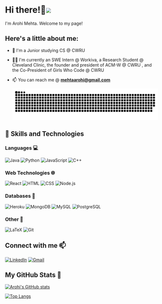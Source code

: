 # Hi there!👋<img height="40" src="https://emoji.gg/assets/emoji/7333-parrotdance.gif">

I'm Arohi Mehta. 
Welcome to my page!

## Here's a little about me:

- 🔭 I'm a Junior studying CS @ CWRU 

- 👨‍💻 I'm currently an SWE Intern @ Workiva, a Research Student @ Cleveland Clinic, the founder and president of ACM-W @ CWRU , and the Co-President of Girls Who Code @ CWRU 

- 📫 You can reach me @ **mehtaarohi@gmail.com**

  ![Snake animation](https://github.com/aumehta/aumehta/blob/output/github-contribution-grid-snake.svg)


## 🚀 Skills and Technologies
### Languages 💻
![Java](https://img.shields.io/badge/Java-ED8B00?style=for-the-badge&logo=java&logoColor=white)
![Python](https://img.shields.io/badge/Python-3776AB?style=for-the-badge&logo=python&logoColor=white)
![JavaScript](https://img.shields.io/badge/JavaScript-323330?style=for-the-badge&logo=javascript&logoColor=F7DF1E)
![C++](https://img.shields.io/badge/C++-00599C?style=for-the-badge&logo=c%2B%2B&logoColor=white)
### Web Technologies 🌐 
![React](https://img.shields.io/badge/React-20232A?style=for-the-badge&logo=react&logoColor=61DAFB)
![HTML](https://img.shields.io/badge/HTML-239120?style=for-the-badge&logo=html5&logoColor=white)
![CSS](https://img.shields.io/badge/CSS-239120?&style=for-the-badge&logo=css3&logoColor=white)
![Node.js](https://img.shields.io/badge/Node.js-43853D?style=for-the-badge&logo=node.js&logoColor=white)
### Databases  💾
![Heroku](https://img.shields.io/badge/Heroku-430098?style=for-the-badge&logo=heroku&logoColor=white)
![MongoDB](https://img.shields.io/badge/MongoDB-4EA94B?style=for-the-badge&logo=mongodb&logoColor=white)
![MySQL](https://img.shields.io/badge/MySQL-00000F?style=for-the-badge&logo=mysql&logoColor=white)
![PostgreSQL](https://img.shields.io/badge/PostgreSQL-316192?style=for-the-badge&logo=postgresql&logoColor=white)
### Other 🧰
![LaTeX](https://img.shields.io/badge/LaTeX-008080?style=for-the-badge&logo=latex&logoColor=white)
![Git](https://img.shields.io/badge/Git-F05032?style=for-the-badge&logo=git&logoColor=white)
## Connect with me 📫
[![LinkedIn](https://img.shields.io/badge/LinkedIn-0077B5?style=for-the-badge&logo=linkedin&logoColor=white)](https://www.linkedin.com/in/arohi-mehta/)
[![Gmail](https://img.shields.io/badge/Gmail-D14836?style=for-the-badge&logo=gmail&logoColor=white)](mailto:mehtaarohi@gmail.com)

## My GitHub Stats 🥇
[![Arohi's GitHub stats](https://github-readme-stats.vercel.app/api?username=aumehta)](https://github.com/anuraghazra/github-readme-stats)

[![Top Langs](https://github-readme-stats.vercel.app/api/top-langs/?username=aumehta&theme=vision-friendly-dark)](https://github.com/anuraghazra/github-readme-stats)

